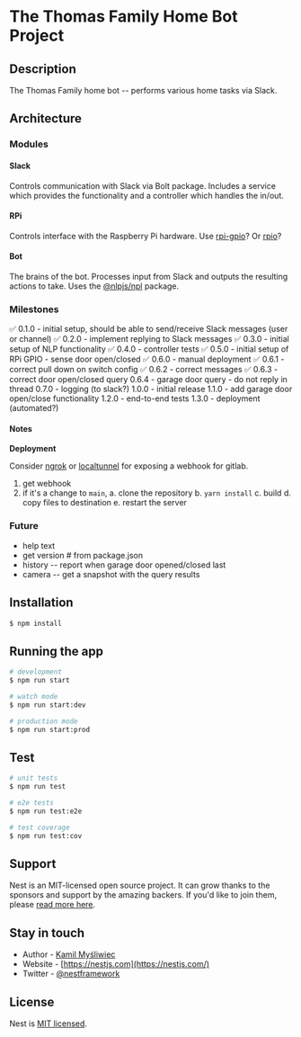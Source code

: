 The Thomas Family Home Bot Project
==================================

## Description

The Thomas Family home bot -- performs various home tasks via Slack.

## Architecture

### Modules

#### Slack

Controls communication with Slack via Bolt package. Includes a service which provides the functionality and a controller which handles the in/out.

#### RPi

Controls interface with the Raspberry Pi hardware.
Use [rpi-gpio](https://github.com/JamesBarwell/rpi-gpio.js)?
Or [rpio](https://github.com/jperkin/node-rpio)?

#### Bot

The brains of the bot. Processes input from Slack and outputs the resulting actions to take. Uses the [@nlpjs/npl](https://www.npmjs.com/package/@nlpjs/nlp) package.

### Milestones

✅ 0.1.0 - initial setup, should be able to send/receive Slack messages (user or channel)
✅ 0.2.0 - implement replying to Slack messages
✅ 0.3.0 - initial setup of NLP functionality
✅ 0.4.0 - controller tests
✅ 0.5.0 - initial setup of RPi GPIO - sense door open/closed
✅ 0.6.0 - manual deployment
✅ 0.6.1 - correct pull down on switch config
✅ 0.6.2 - correct messages
✅ 0.6.3 - correct door open/closed query
0.6.4 - garage door query - do not reply in thread
0.7.0 - logging (to slack?)
1.0.0 - initial release
1.1.0 - add garage door open/close functionality
1.2.0 - end-to-end tests
1.3.0 - deployment (automated?)

#### Notes

**Deployment**

Consider [ngrok](https://ngrok.com/) or [localtunnel](https://www.npmjs.com/package/localtunnel) for exposing a webhook for gitlab.

1. get webhook
2. if it's a change to `main`,
  a. clone the repository
  b. `yarn install`
  c. build
  d. copy files to destination
  e. restart the server

### Future

- help text
- get version # from package.json
- history -- report when garage door opened/closed last
- camera -- get a snapshot with the query results

## Installation

```bash
$ npm install
```

## Running the app

```bash
# development
$ npm run start

# watch mode
$ npm run start:dev

# production mode
$ npm run start:prod
```

## Test

```bash
# unit tests
$ npm run test

# e2e tests
$ npm run test:e2e

# test coverage
$ npm run test:cov
```

## Support

Nest is an MIT-licensed open source project. It can grow thanks to the sponsors and support by the amazing backers. If you'd like to join them, please [read more here](https://docs.nestjs.com/support).

## Stay in touch

- Author - [Kamil Myśliwiec](https://kamilmysliwiec.com)
- Website - [https://nestjs.com](https://nestjs.com/)
- Twitter - [@nestframework](https://twitter.com/nestframework)

## License

Nest is [MIT licensed](LICENSE).
